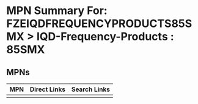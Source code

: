 



# MPN Summary For: FZEIQDFREQUENCYPRODUCTS85SMX > IQD-Frequency-Products : 85SMX

## MPNs
  

|MPN|Direct Links|Search Links|
| :--- | :--- | :--- |
||||

